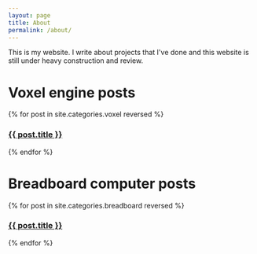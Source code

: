 ```yaml
---
layout: page
title: About
permalink: /about/
---
```



This is my website. I write about projects that I've done and this website is still under heavy construction and review.

<h1>Voxel engine posts</h1>
{% for post in site.categories.voxel reversed %}
<h3><a href="{{ post.url }}">{{ post.title }}</a></h3>
{% endfor %}
<h1>Breadboard computer posts</h1>
{% for post in site.categories.breadboard reversed %}
<h3><a href="{{ post.url }}">{{ post.title }}</a></h3>
{% endfor %}


